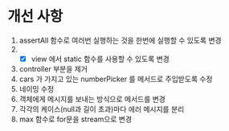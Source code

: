 # 개선 사항

1. assertAll 함수로 여러번 실행하는 것을 한번에 실행할 수 있도록 변경
2.
    -[x] view 에서 static 함수를 사용할 수 있도록 변경
3. controller 부분을 제거
4. cars 가 가지고 있는 numberPicker 를 메서드로 주입받도록 수정
5. 네이밍 수정
6. 객체에게 메시지를 보내는 방식으로 메서드를 변경
7. 각각의 케이스(null과 길이 초과)마다 에러 메시지를 분리
8. max 함수로 for문을 stream으로 변경